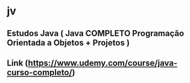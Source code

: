 # jv

## Estudos Java ( Java COMPLETO Programação Orientada a Objetos + Projetos )
## Link (<a>https://www.udemy.com/course/java-curso-completo/</a>)